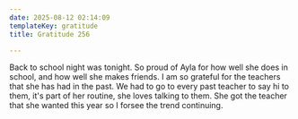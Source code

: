 ```yaml
---
date: 2025-08-12 02:14:09
templateKey: gratitude
title: Gratitude 256

---
```


Back to school night was tonight.  So proud of Ayla for how well she does in
school, and how well she makes friends.  I am so grateful for the teachers that
she has had in the past.  We had to go to every past teacher to say hi to them,
it's part of her routine, she loves talking to them.  She got the teacher that
she wanted this year so I forsee the trend continuing.
